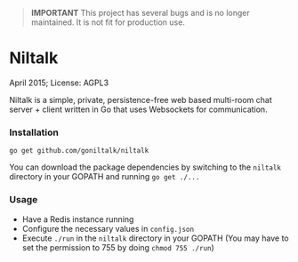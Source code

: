 > **IMPORTANT** This project has several bugs and is no longer maintained. It is not fit for production use.

# Niltalk

April 2015; License: AGPL3

Niltalk is a simple, private, persistence-free web based multi-room chat server + client  written in Go that uses Websockets for communication.

### Installation
`go get github.com/goniltalk/niltalk`

You can download the package dependencies by switching to the `niltalk` directory in your GOPATH and running `go get ./...`

### Usage
- Have a Redis instance running
- Configure the necessary values in `config.json`
- Execute `./run` in the `niltalk` directory in your GOPATH (You may have to set the permission to 755 by doing `chmod 755 ./run`)
